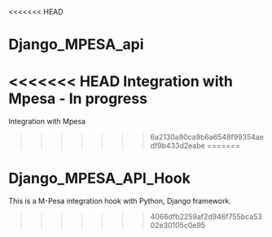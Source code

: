 <<<<<<< HEAD
# Django_MPESA_api
<<<<<<< HEAD
Integration with Mpesa - In progress
=======
Integration with Mpesa 
>>>>>>> 6a2130a90ca9b6a6548f99354aedf9b433d2eabe
=======
# Django_MPESA_API_Hook
This is a M-Pesa integration hook with Python, Django framework. 
>>>>>>> 4066dfb2259af2d946f755bca5302e30105c0e95
